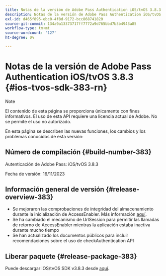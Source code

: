 ```yaml
---
title: Notas de la versión de Adobe Pass Authentication iOS/tvOS 3.8.3
description: Notas de la versión de Adobe Pass Authentication iOS/tvOS 3.8.3
exl-id: d465f895-ebc0-4f8d-9172-bcc868741820
source-git-commit: 134a9a13373717ff7772a9d765bbd7b3b4943a85
workflow-type: tm+mt
source-wordcount: '127'
ht-degree: 0%

---
```


# Notas de la versión de Adobe Pass Authentication iOS/tvOS 3.8.3 {#ios-tvos-sdk-383-rn}

>[!NOTE]
>
>El contenido de esta página se proporciona únicamente con fines informativos. El uso de esta API requiere una licencia actual de Adobe. No se permite el uso no autorizado.

En esta página se describen las nuevas funciones, los cambios y los problemas conocidos de esta versión:

## Número de compilación {#build-number-383}

Autenticación de Adobe Pass: iOS/tvOS 3.8.3

Fecha de versión: 16/11/2023

## Información general de versión {#release-overview-383}

* Se mejoraron las comprobaciones de integridad del almacenamiento durante la inicialización de AccessEnabler. Más información [aquí](/help/authentication/integration-guide-programmers/legacy/sdks/ios-tvos-sdk/iostvos-sdk-storage-integrity-checks.md).
* Se ha cambiado el mecanismo de UrlSession para permitir las llamadas de retorno de AccessEnabler mientras la aplicación estaba inactiva durante mucho tiempo
* Se han actualizado los documentos públicos para incluir recomendaciones sobre el uso de checkAuthentication API

## Liberar paquete {#release-package-383}

Puede descargar iOS/tvOS SDK v3.8.3 desde [aquí](https://tve.zendesk.com/hc/en-us/articles/204963209-iOS-tvOS-Native-AccessEnabler-Library).
